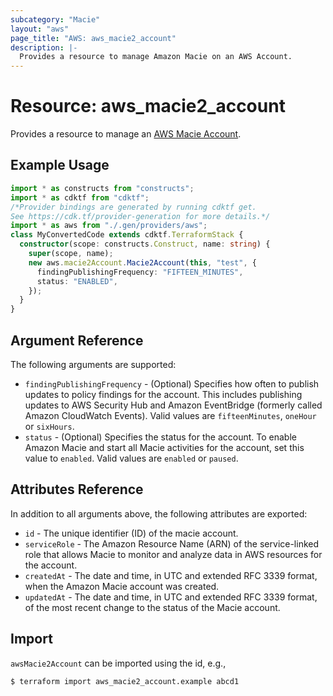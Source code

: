 ```yaml
---
subcategory: "Macie"
layout: "aws"
page_title: "AWS: aws_macie2_account"
description: |-
  Provides a resource to manage Amazon Macie on an AWS Account.
---
```


# Resource: aws_macie2_account

Provides a resource to manage an [AWS Macie Account](https://docs.aws.amazon.com/macie/latest/APIReference/macie.html).

## Example Usage

```typescript
import * as constructs from "constructs";
import * as cdktf from "cdktf";
/*Provider bindings are generated by running cdktf get.
See https://cdk.tf/provider-generation for more details.*/
import * as aws from "./.gen/providers/aws";
class MyConvertedCode extends cdktf.TerraformStack {
  constructor(scope: constructs.Construct, name: string) {
    super(scope, name);
    new aws.macie2Account.Macie2Account(this, "test", {
      findingPublishingFrequency: "FIFTEEN_MINUTES",
      status: "ENABLED",
    });
  }
}

```

## Argument Reference

The following arguments are supported:

* `findingPublishingFrequency` -  (Optional) Specifies how often to publish updates to policy findings for the account. This includes publishing updates to AWS Security Hub and Amazon EventBridge (formerly called Amazon CloudWatch Events). Valid values are `fifteenMinutes`, `oneHour` or `sixHours`.
* `status` - (Optional) Specifies the status for the account. To enable Amazon Macie and start all Macie activities for the account, set this value to `enabled`. Valid values are `enabled` or `paused`.

## Attributes Reference

In addition to all arguments above, the following attributes are exported:

* `id` - The unique identifier (ID) of the macie account.
* `serviceRole` - The Amazon Resource Name (ARN) of the service-linked role that allows Macie to monitor and analyze data in AWS resources for the account.
* `createdAt` - The date and time, in UTC and extended RFC 3339 format, when the Amazon Macie account was created.
* `updatedAt` - The date and time, in UTC and extended RFC 3339 format, of the most recent change to the status of the Macie account.

## Import

`awsMacie2Account` can be imported using the id, e.g.,

```
$ terraform import aws_macie2_account.example abcd1
```

<!-- cache-key: cdktf-0.17.0-pre.15 input-ebb86372299b9169fd55a92ca8eb5657549e7a35122b724a01850467d55bd5d7 -->
